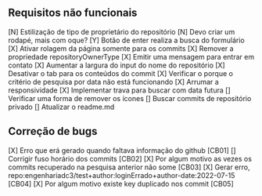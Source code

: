## Requisitos não funcionais
[N] Estilização de tipo de proprietário do repositório
[N] Devo criar um rodapé, mais com oque?
[Y] Botão de enter realiza a busca do formulário
[X] Ativar rolagem da página somente para os commits
[X] Remover a propriedade repositoryOwnerType
[X] Emitir uma mensagem para entrar em contato
[X] Aumentar a largura do input do nome do repositório
[X] Desativar o tab para os conteúdos do commit
[X] Verificar o porque o critério de pesquisa por data não está funcionando
[X] Arrumar a responsividade
[X] Implementar trava para buscar com data futura
[] Verificar uma forma de remover os ícones
[] Buscar commits de repositório privado
[] Atualizar o readme.md

## Correção de bugs
[X] Erro que erá gerado quando faltava informação do github [CB01]
[] Corrigir fuso horário dos commits [CB02]
[X] Por algum motivo as vezes os commits recuperado na pesquisa anterior não some [CB03]
[X] Gerar erro, repo:engenhariadc3/test+author:loginErrado+author-date:2022-07-15 [CB04]
[X] Por algum motivo existe key duplicado nos commit [CB05]
